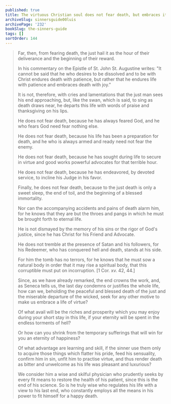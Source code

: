 ```yaml
---
published: true
title: The virtuous Christian soul does not fear death, but embraces it with joy
archiveSlug: sinnersguide00luis
archivePage: '232'
bookSlug: the-sinners-guide
tags: []
sortOrder: 144
---
```


> Far, then, from fearing death, the just hail it as the hour of their deliverance and the beginning of their reward.
>
> In his commentary on the Epistle of St. John St. Augustine writes: "It cannot be said that he who desires to be dissolved and to be with Christ endures death with patience, but rather that he endures life with patience and embraces death with joy."
>
> It is not, therefore, with cries and lamentations that the just man sees his end approaching, but, like the swan, which is said, to sing as death draws near, he departs this life with words of praise and thanksgiving on his lips.
>
> He does not fear death, because he has always feared God, and he who fears God need fear nothing else.
>
> He does not fear death, because his life has been a preparation for death, and he who is always armed and ready need not fear the enemy.
>
> He does not fear death, because he has sought during life to secure in virtue and good works powerful advocates for that terrible hour.
>
> He does not fear death, because he has endeavored, by devoted service, to incline his Judge in his favor.
>
> Finally, he does not fear death, because to the just death is only a sweet sleep, the end of toil, and the beginning of a blessed immortality.
>
> Nor can the accompanying accidents and pains of death alarm him, for he knows that they are but the throes and pangs in which he must be brought forth to eternal life.
>
> He is not dismayed by the memory of his sins or the rigor of God's justice, since he has Christ for his Friend and Advocate.
>
> He does not tremble at the presence of Satan and his followers, for his Redeemer, who has conquered hell and death, stands at his side.
>
> For him the tomb has no terrors, for he knows that he must sow a natural body in order that it may rise a spiritual body, that this corruptible must put on incorruption. [1 Cor. xv. 42, 44.]
>
> Since, as we have already remarked, the end crowns the work, and, as Seneca tells us, the last day condemns or justifies the whole life, how can we, beholding the peaceful and blessed death of the just and the miserable departure of the wicked, seek for any other motive to make us embrace a life of virtue?
>
> Of what avail will be the riches and prosperity which you may enjoy during your short stay in this life, if your eternity will be spent in the endless torments of hell?
>
> Or how can you shrink from the temporary sufferings that will win for you an eternity of happiness?
>
> Of what advantage are learning and skill, if the sinner use them only to acquire those things which flatter his pride, feed his sensuality, confirm him in sin, unfit him to practise virtue, and thus render death as bitter and unwelcome as his life was pleasant and luxurious?
>
> We consider him a wise and skilful physician who prudently seeks by every fit means to restore the health of his patient, since this is the end of his science. So is he truly wise who regulates his life with a view to his last end, who constantly employs all the means in his power to fit himself for a happy death.
